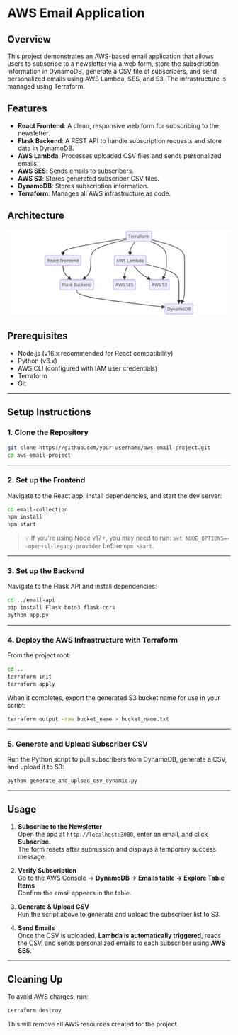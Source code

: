 # AWS Email Application

## Overview

This project demonstrates an AWS-based email application that allows users to subscribe to a newsletter via a web form, store the subscription information in DynamoDB, generate a CSV file of subscribers, and send personalized emails using AWS Lambda, SES, and S3. The infrastructure is managed using Terraform.

## Features

- **React Frontend**: A clean, responsive web form for subscribing to the newsletter.
- **Flask Backend**: A REST API to handle subscription requests and store data in DynamoDB.
- **AWS Lambda**: Processes uploaded CSV files and sends personalized emails.
- **AWS SES**: Sends emails to subscribers.
- **AWS S3**: Stores generated subscriber CSV files.
- **DynamoDB**: Stores subscription information.
- **Terraform**: Manages all AWS infrastructure as code.

## Architecture

![Architecture Diagram](diagram.png)

## Prerequisites

- Node.js (v16.x recommended for React compatibility)
- Python (v3.x)
- AWS CLI (configured with IAM user credentials)
- Terraform
- Git

---

## Setup Instructions

### 1. Clone the Repository

```sh
git clone https://github.com/your-username/aws-email-project.git
cd aws-email-project
```

---

### 2. Set up the Frontend

Navigate to the React app, install dependencies, and start the dev server:

```sh
cd email-collection
npm install
npm start
```

> 💡 If you're using Node v17+, you may need to run:
> `set NODE_OPTIONS=--openssl-legacy-provider` before `npm start`.

---

### 3. Set up the Backend

Navigate to the Flask API and install dependencies:

```sh
cd ../email-api
pip install Flask boto3 flask-cors
python app.py
```

---

### 4. Deploy the AWS Infrastructure with Terraform

From the project root:

```sh
cd ..
terraform init
terraform apply
```

When it completes, export the generated S3 bucket name for use in your script:

```sh
terraform output -raw bucket_name > bucket_name.txt
```

---

### 5. Generate and Upload Subscriber CSV

Run the Python script to pull subscribers from DynamoDB, generate a CSV, and upload it to S3:

```sh
python generate_and_upload_csv_dynamic.py
```

---

## Usage

1. **Subscribe to the Newsletter**  
   Open the app at `http://localhost:3000`, enter an email, and click **Subscribe**.  
   The form resets after submission and displays a temporary success message.

2. **Verify Subscription**  
   Go to the AWS Console → **DynamoDB → Emails table → Explore Table Items**  
   Confirm the email appears in the table.

3. **Generate & Upload CSV**  
   Run the script above to generate and upload the subscriber list to S3.

4. **Send Emails**  
   Once the CSV is uploaded, **Lambda is automatically triggered**, reads the CSV, and sends personalized emails to each subscriber using **AWS SES**.

---

## Cleaning Up

To avoid AWS charges, run:

```sh
terraform destroy
```

This will remove all AWS resources created for the project.
